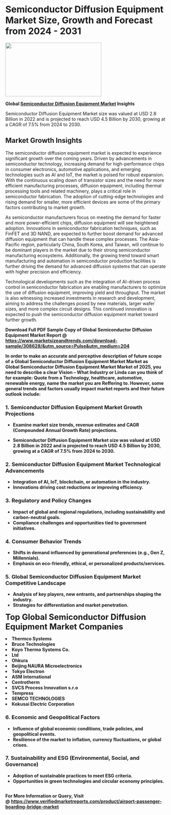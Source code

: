 <H1>Semiconductor Diffusion Equipment Market Size, Growth and Forecast from 2024 - 2031</H1><img class="aligncenter size-medium wp-image-584254" src="https://thirdeyenews.in/wp-content/uploads/2024/09/Global-Market-Research-300x168.jpeg" alt="" width="300" height="168" /><p><strong>Global&nbsp;<a href="https://www.marketsizeandtrends.com/download-sample/308628/&amp;utm_source=Pulse&amp;utm_medium=204">Semiconductor Diffusion Equipment Market</a> Insights</strong></p><p>Semiconductor Diffusion Equipment Market size was valued at USD 2.8 Billion in 2022 and is projected to reach USD 4.5 Billion by 2030, growing at a CAGR of 7.5% from 2024 to 2030.</p><p><h2>Market Growth Insights</h2> <p>The semiconductor diffusion equipment market is expected to experience significant growth over the coming years. Driven by advancements in semiconductor technology, increasing demand for high-performance chips in consumer electronics, automotive applications, and emerging technologies such as AI and IoT, the market is poised for robust expansion. With the continuous scaling down of transistor sizes and the need for more efficient manufacturing processes, diffusion equipment, including thermal processing tools and related machinery, plays a critical role in semiconductor fabrication. The adoption of cutting-edge technologies and rising demand for smaller, more efficient devices are some of the primary factors contributing to market growth.</p> <p><strong></strong></p> <p>As semiconductor manufacturers focus on meeting the demand for faster and more power-efficient chips, diffusion equipment will see heightened adoption. Innovations in semiconductor fabrication techniques, such as FinFET and 3D NAND, are expected to further boost demand for advanced diffusion equipment that can handle these complex processes. The Asia-Pacific region, particularly China, South Korea, and Taiwan, will continue to be dominant players in the market due to their strong semiconductor manufacturing ecosystems. Additionally, the growing trend toward smart manufacturing and automation in semiconductor production facilities is further driving the demand for advanced diffusion systems that can operate with higher precision and efficiency.</p> <p>Technological developments such as the integration of AI-driven process control in semiconductor fabrication are enabling manufacturers to optimize the use of diffusion equipment, improving yield and throughput. The market is also witnessing increased investments in research and development, aiming to address the challenges posed by new materials, larger wafer sizes, and more complex circuit designs. This continued innovation is expected to push the semiconductor diffusion equipment market toward further growth.</p> <p><strong></p><p><span class=""><strong>Download Full PDF Sample Copy of Global Semiconductor Diffusion Equipment Market Report</strong> @ <a href="https://www.marketsizeandtrends.com/download-sample/308628/&amp;utm_source=Pulse&amp;utm_medium=204" target="_blank">https://www.marketsizeandtrends.com/download-sample/308628/&amp;utm_source=Pulse&amp;utm_medium=204</a></span></p><p>In order to make an accurate and perceptive description of future scope of a Global&nbsp;Semiconductor Diffusion Equipment Market Market as Global&nbsp;Semiconductor Diffusion Equipment Market Market of 2025, you need to describe a clear Vision &ndash; What Industry or Linda can you think of for example: Quote from a Technology, healthcare, automotive, renewable energy, name the market you are Reffering to. However, some general trends and factors usually impact market reports and their future outlook include:</p><h3>1.&nbsp;<strong>Semiconductor Diffusion Equipment Market Growth Projections</strong></h3><ul><li>Examine market size trends, revenue estimates and CAGR (Compounded Annual Growth Rate) projections.</li><li><p>Semiconductor Diffusion Equipment Market size was valued at USD 2.8 Billion in 2022 and is projected to reach USD 4.5 Billion by 2030, growing at a CAGR of 7.5% from 2024 to 2030.</p></li></ul><h3>2.&nbsp;<strong>Semiconductor Diffusion Equipment Market Technological Advancements</strong></h3><ul><li>Integration of AI, IoT, blockchain, or automation in the industry.</li><li>Innovations driving cost reductions or improving efficiency.</li></ul><h3>3.&nbsp;<strong>Regulatory and Policy Changes</strong></h3><ul><li>Impact of global and regional regulations, including sustainability and carbon-neutral goals.</li><li>Compliance challenges and opportunities tied to government initiatives.</li></ul><h3>4.&nbsp;<strong>Consumer Behavior Trends</strong></h3><ul><li>Shifts in demand influenced by generational preferences (e.g., Gen Z, Millennials).</li><li>Emphasis on eco-friendly, ethical, or personalized products/services.</li></ul><h3>5.&nbsp;<strong>Global Semiconductor Diffusion Equipment Market Competitive Landscape</strong></h3><ul><li>Analysis of key players, new entrants, and partnerships shaping the industry.</li><li>Strategies for differentiation and market penetration.</li></ul><p data-pm-slice="1 1 []"><span style="color: inherit; font-family: inherit; font-size: 25px;">Top Global Semiconductor Diffusion Equipment Market Companies</span></p><div class="" data-test-id=""><p><li>Thermco Systems</li><li> Bruce Technologies</li><li> Koyo Thermo Systems Co.</li><li> Ltd</li><li> Ohkura</li><li> Beijing NAURA Microelectronics</li><li> Tokyo Electron</li><li> ASM International</li><li> Centrotherm</li><li> SVCS Process Innovation s.r.o</li><li> Tempress</li><li> SEMCO TECHNOLOGIES</li><li> Kokusai Electric Corporation</li></p></div><h3>6.&nbsp;<strong>Economic and Geopolitical Factors</strong></h3><ul><li>Influence of global economic conditions, trade policies, and geopolitical events.</li><li>Resilience of the market to inflation, currency fluctuations, or global crises.</li></ul><h3>7.&nbsp;<strong>Sustainability and ESG (Environmental, Social, and Governance)</strong></h3><ul><li>Adoption of sustainable practices to meet ESG criteria.</li><li>Opportunities in green technologies and circular economy principles.</li></ul><h2><strong style="font-size: 14px;">For More Information or Query, Visit @&nbsp;</strong><a style="background-color: #ffffff; font-size: 14px;" href="https://www.marketsizeandtrends.com/report/semiconductor-diffusion-equipment-market/" target="_blank">https://www.verifiedmarketreports.com/product/airport-passenger-boarding-bridge-market</a></h2>
